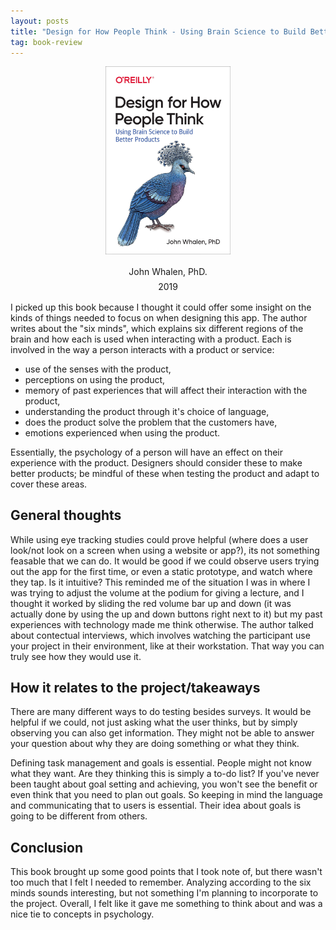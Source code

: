```yaml
---
layout: posts
title: "Design for How People Think - Using Brain Science to Build Better Products"
tag: book-review
---
```


<div style="text-align: center;">
  <img src="/assets/images/books/design-people-think.jpg" alt="Design for How People Think book" width="200" style="margin-bottom: 10px;">
  <div style="line-height: 1.4; margin-top: 5px;">
    <h4 style="margin: 5px 0; font-weight: normal;">John Whalen, PhD.</h4>
    <h4 style="margin: 5px 0; font-weight: normal;">2019</h4>
  </div>
</div>

I picked up this book because I thought it could offer some insight on the kinds of things needed to focus on when designing this app. The author writes about the "six minds", which explains six different regions of the brain and how each is used when interacting with a product. Each is involved in the way a person interacts with a product or service:

* use of the senses with the product, 
* perceptions on using the product, 
* memory of past experiences that will affect their interaction with the product, 
* understanding the product through it's choice of language, 
* does the product solve the problem that the customers have, 
* emotions experienced when using the product.

Essentially, the psychology of a person will have an effect on their experience with the product. Designers should consider these to make better products; be mindful of these when testing the product and adapt to cover these areas.

## General thoughts
While using eye tracking studies could prove helpful (where does a user look/not look on a screen when using a website or app?), its not something feasable that we can do. It would be good if we could observe users trying out the app for the first time, or even a static prototype, and watch where they tap. Is it intuitive? This reminded me of the situation I was in where I was trying to adjust the volume at the podium for giving a lecture, and I thought it worked by sliding the red volume bar up and down (it was actually done by using the up and down buttons right next to it) but my past experiences with technology made me think otherwise. The author talked about contectual interviews, which involves watching the participant use your project in their environment, like at their workstation. That way you can truly see how they would use it.

## How it relates to the project/takeaways
There are many different ways to do testing besides surveys. It would be helpful if we could, not just asking what the user thinks, but by simply observing you can also get information. They might not be able to answer your question about why they are doing something or what they think.

Defining task management and goals is essential. People might not know what they want. Are they thinking this is simply a to-do list? If you've never been taught about goal setting and achieving, you won't see the benefit or even think that you need to plan out goals. So keeping in mind the language and communicating that to users is essential. Their idea about goals is going to be different from others.

## Conclusion
This book brought up some good points that I took note of, but there wasn't too much that I felt I needed to remember. Analyzing according to the six minds sounds interesting, but not something I'm planning to incorporate to the project. Overall, I felt like it gave me something to think about and was a nice tie to concepts in psychology.